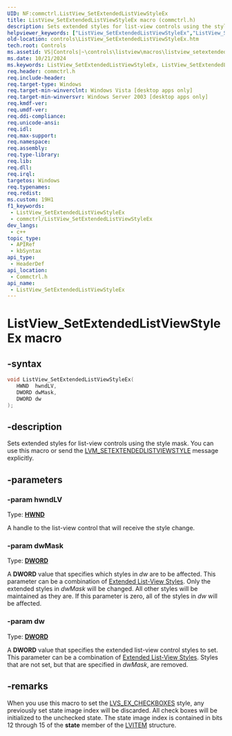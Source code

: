 ```yaml
---
UID: NF:commctrl.ListView_SetExtendedListViewStyleEx
title: ListView_SetExtendedListViewStyleEx macro (commctrl.h)
description: Sets extended styles for list-view controls using the style mask. You can use this macro or send the LVM_SETEXTENDEDLISTVIEWSTYLE message explicitly.
helpviewer_keywords: ["ListView_SetExtendedListViewStyleEx","ListView_SetExtendedListViewStyleEx macro [Windows Controls]","_win32_ListView_SetExtendedListViewStyleEx","_win32_ListView_SetExtendedListViewStyleEx_cpp","commctrl/ListView_SetExtendedListViewStyleEx","controls.ListView_SetExtendedListViewStyleEx","controls._win32_ListView_SetExtendedListViewStyleEx"]
old-location: controls\ListView_SetExtendedListViewStyleEx.htm
tech.root: Controls
ms.assetid: VS|Controls|~\controls\listview\macros\listview_setextendedlistviewstyleex.htm
ms.date: 10/21/2024
ms.keywords: ListView_SetExtendedListViewStyleEx, ListView_SetExtendedListViewStyleEx macro [Windows Controls], _win32_ListView_SetExtendedListViewStyleEx, _win32_ListView_SetExtendedListViewStyleEx_cpp, commctrl/ListView_SetExtendedListViewStyleEx, controls.ListView_SetExtendedListViewStyleEx, controls._win32_ListView_SetExtendedListViewStyleEx
req.header: commctrl.h
req.include-header: 
req.target-type: Windows
req.target-min-winverclnt: Windows Vista [desktop apps only]
req.target-min-winversvr: Windows Server 2003 [desktop apps only]
req.kmdf-ver: 
req.umdf-ver: 
req.ddi-compliance: 
req.unicode-ansi: 
req.idl: 
req.max-support: 
req.namespace: 
req.assembly: 
req.type-library: 
req.lib: 
req.dll: 
req.irql: 
targetos: Windows
req.typenames: 
req.redist: 
ms.custom: 19H1
f1_keywords:
 - ListView_SetExtendedListViewStyleEx
 - commctrl/ListView_SetExtendedListViewStyleEx
dev_langs:
 - c++
topic_type:
 - APIRef
 - kbSyntax
api_type:
 - HeaderDef
api_location:
 - Commctrl.h
api_name:
 - ListView_SetExtendedListViewStyleEx
---
```


# ListView_SetExtendedListViewStyleEx macro

## -syntax

```cpp
void ListView_SetExtendedListViewStyleEx(
   HWND  hwndLV,
   DWORD dwMask,
   DWORD dw
);
```


## -description

Sets extended styles for list-view controls using the style mask. You can use this macro or send the <a href="/windows/desktop/Controls/lvm-setextendedlistviewstyle">LVM_SETEXTENDEDLISTVIEWSTYLE</a> message explicitly.

## -parameters

### -param hwndLV

Type: <b><a href="/windows/desktop/WinProg/windows-data-types">HWND</a></b>

A handle to the list-view control that will receive the style change.

### -param dwMask

Type: <b><a href="/windows/desktop/WinProg/windows-data-types">DWORD</a></b>

A <b>DWORD</b> value that specifies which styles in <i>dw</i> are to be affected. This parameter can be a combination of <a href="/windows/desktop/Controls/extended-list-view-styles">Extended List-View Styles</a>. Only the extended styles in <i>dwMask</i> will be changed. All other styles will be maintained as they are. If this parameter is zero, all of the styles in <i>dw</i> will be affected.

### -param dw

Type: <b><a href="/windows/desktop/WinProg/windows-data-types">DWORD</a></b>

A <b>DWORD</b> value that specifies the extended list-view control styles to set. This parameter can be a combination of <a href="/windows/desktop/Controls/extended-list-view-styles">Extended List-View Styles</a>. Styles that are not set, but that are specified in <i>dwMask</i>, are removed.

## -remarks

When you use this macro to set the <a href="/windows/desktop/Controls/extended-list-view-styles">LVS_EX_CHECKBOXES</a> style, any previously set state image index will be discarded. All check boxes will be initialized to the unchecked state. The state image index is contained in bits 12 through 15 of the <b>state</b> member of the <a href="/windows/desktop/api/commctrl/ns-commctrl-lvitema">LVITEM</a> structure.
